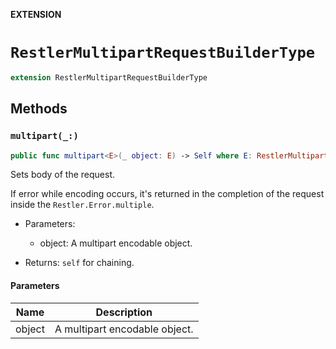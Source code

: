 **EXTENSION**

# `RestlerMultipartRequestBuilderType`
```swift
extension RestlerMultipartRequestBuilderType
```

## Methods
### `multipart(_:)`

```swift
public func multipart<E>(_ object: E) -> Self where E: RestlerMultipartEncodable
```

Sets body of the request.

If error while encoding occurs, it's returned in the completion of the request inside the `Restler.Error.multiple`.

- Parameters:
  - object: A multipart encodable object.

- Returns: `self` for chaining.

#### Parameters

| Name | Description |
| ---- | ----------- |
| object | A multipart encodable object. |